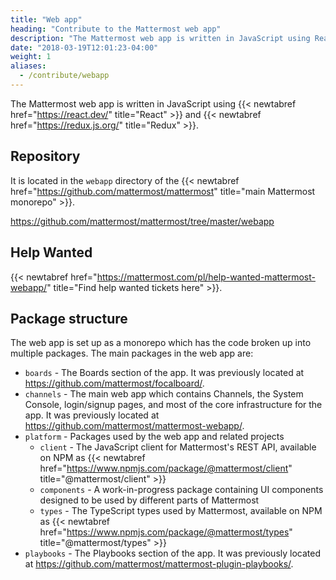 ```yaml
---
title: "Web app"
heading: "Contribute to the Mattermost web app"
description: "The Mattermost web app is written in JavaScript using React and Redux."
date: "2018-03-19T12:01:23-04:00"
weight: 1
aliases:
  - /contribute/webapp
---
```


The Mattermost web app is written in JavaScript using {{< newtabref href="https://react.dev/" title="React" >}} and {{< newtabref href="https://redux.js.org/" title="Redux" >}}.

## Repository

It is located in the `webapp` directory of the {{< newtabref href="https://github.com/mattermost/mattermost" title="main Mattermost monorepo" >}}.

https://github.com/mattermost/mattermost/tree/master/webapp

## Help Wanted

{{< newtabref href="https://mattermost.com/pl/help-wanted-mattermost-webapp/" title="Find help wanted tickets here" >}}.

## Package structure

The web app is set up as a monorepo which has the code broken up into multiple packages. The main packages in the web app are:

* `boards` - The Boards section of the app. It was previously located at https://github.com/mattermost/focalboard/.
* `channels` - The main web app which contains Channels, the System Console, login/signup pages, and most of the core infrastructure for the app. It was previously located at https://github.com/mattermost/mattermost-webapp/.
* `platform` - Packages used by the web app and related projects
    * `client` - The JavaScript client for Mattermost's REST API, available on NPM as {{< newtabref href="https://www.npmjs.com/package/@mattermost/client" title="@mattermost/client" >}}
    * `components` - A work-in-progress package containing UI components designed to be used by different parts of Mattermost
    * `types` - The TypeScript types used by Mattermost, available on NPM as {{< newtabref href="https://www.npmjs.com/package/@mattermost/types" title="@mattermost/types" >}}
* `playbooks` - The Playbooks section of the app. It was previously located at https://github.com/mattermost/mattermost-plugin-playbooks/.

